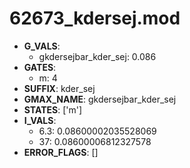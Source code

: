 # 62673_kdersej.mod

- **G_VALS**:
  - gkdersejbar_kder_sej: 0.086
- **GATES**:
  - m: 4
- **SUFFIX**: kder_sej
- **GMAX_NAME**: gkdersejbar_kder_sej
- **STATES**: ['m']
- **I_VALS**:
  - 6.3: 0.08600002035528069
  - 37: 0.08600006812327578
- **ERROR_FLAGS**: []
